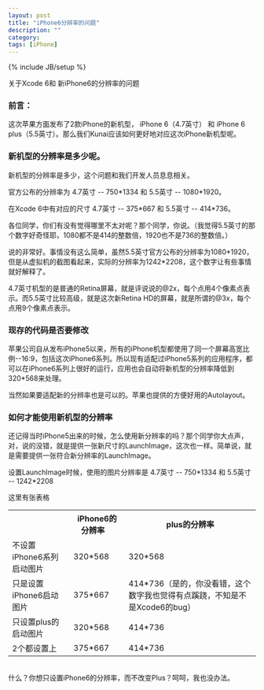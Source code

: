 ```yaml
---
layout: post
title: "iPhone6分辨率的问题"
description: ""
category: 
tags: [iPhone]
---
```

{% include JB/setup %}

关于Xcode 6和 新iPhone6的分辨率的问题

### 前言：

这次苹果方面发布了2款iPhone的新机型， iPhone 6（4.7英寸） 和 iPhone 6 plus（5.5英寸）。那么我们Kunai应该如何更好地对应这次iPhone新机型呢。

### 新机型的分辨率是多少呢。

新机型的分辨率是多少，这个问题和我们开发人员息息相关。

官方公布的分辨率为           4.7英寸 -- 750\*1334  和   5.5英寸 -- 1080\*1920。

在Xcode 6中有对应的尺寸 4.7英寸 -- 375\*667    和  5.5英寸 -- 414\*736。

各位同学，你们有没有觉得哪里不太对呢？那个同学，你说。（我觉得5.5英寸的那个数字好奇怪耶，1080都不是414的整数倍，1920也不是736的整数倍。）

说的非常好。事情没有这么简单，虽然5.5英寸官方公布的分辨率为1080\*1920，但是从虚拟机的截图看起来，实际的分辨率为1242\*2208，这个数字让有些事情就好解释了。

4.7英寸机型的是普通的Retina屏幕，就是评说说的@2x，每个点用4个像素点表示。而5.5英寸比较高级，就是这次新Retina HD的屏幕，就是所谓的@3x，每个点用9个像素点表示。

### 现存的代码是否要修改

苹果公司自从发布iPhone5以来，所有的iPhone机型都使用了同一个屏幕高宽比例--16:9，包括这次iPhone6系列。所以现有适配过iPhone5系列的应用程序，都可以在iPhone6系列上很好的运行，应用也会自动将新机型的分辨率降低到320*568来处理。

当然如果要适配新的分辨率也是可以的。苹果也提供的方便好用的Autolayout。

### 如何才能使用新机型的分辨率
还记得当时iPhone5出来的时候，怎么使用新分辨率的吗？那个同学你大点声，对，说的没错，就是提供一张新尺寸的LaunchImage，这次也一样。简单说，就是需要提供一张符合新分辨率的LaunchImage。

设置LaunchImage时候，使用的图片分辨率是 4.7英寸 -- 750\*1334  和    5.5英寸 -- 1242\*2208

这里有张表格

<table>
<tr>
    <th></th>
    <th>iPhone6的分辨率&nbsp;&nbsp;&nbsp;&nbsp;</th>
    <th>plus的分辨率</th>
</tr>
<tr>
    <td>不设置iPhone6系列启动图片</td>
    <td>320*568</td>
    <td>320*568</td>
</tr>
<tr>
    <td>只是设置iPhone6启动图片</td>
    <td>375*667</td>
    <td>414*736（是的，你没看错，这个数字我也觉得有点蹊跷，不知是不是Xcode6的bug）</td>
</tr>
<tr>
    <td>只设置plus的启动图片</td>
    <td>320*568</td>
    <td>414*736</td>
</tr>
<tr>
    <td>2个都设置上</td>
    <td>375*667</td>
    <td>414*736</td>
</tr>
</table>

<br/>
什么？你想只设置iPhone6的分辨率，而不改变Plus？呵呵，我也没办法。



